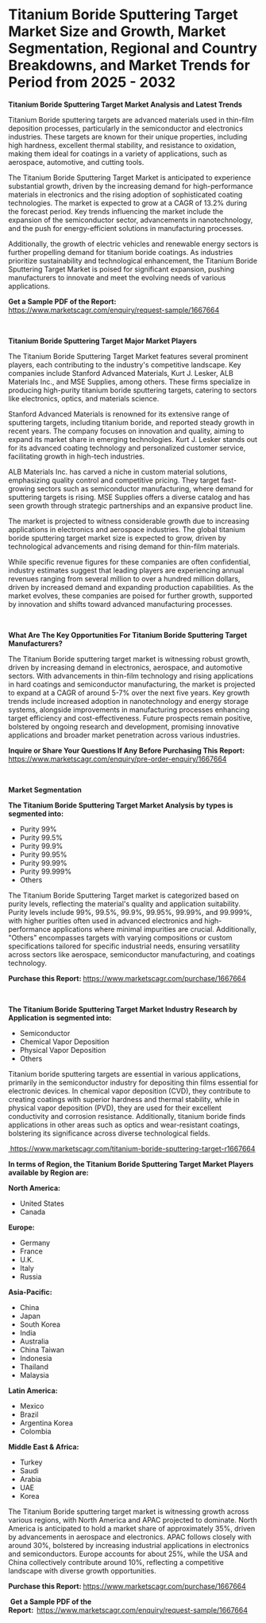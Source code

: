 <p><h1>Titanium Boride Sputtering Target Market Size and Growth, Market Segmentation, Regional and Country Breakdowns, and Market Trends for Period from 2025 -  2032</h1></p><p><strong>Titanium Boride Sputtering Target Market Analysis and Latest Trends</strong></p>
<p><p>Titanium Boride sputtering targets are advanced materials used in thin-film deposition processes, particularly in the semiconductor and electronics industries. These targets are known for their unique properties, including high hardness, excellent thermal stability, and resistance to oxidation, making them ideal for coatings in a variety of applications, such as aerospace, automotive, and cutting tools. </p><p>The Titanium Boride Sputtering Target Market is anticipated to experience substantial growth, driven by the increasing demand for high-performance materials in electronics and the rising adoption of sophisticated coating technologies. The market is expected to grow at a CAGR of 13.2% during the forecast period. Key trends influencing the market include the expansion of the semiconductor sector, advancements in nanotechnology, and the push for energy-efficient solutions in manufacturing processes. </p><p>Additionally, the growth of electric vehicles and renewable energy sectors is further propelling demand for titanium boride coatings. As industries prioritize sustainability and technological enhancement, the Titanium Boride Sputtering Target Market is poised for significant expansion, pushing manufacturers to innovate and meet the evolving needs of various applications.</p></p>
<p><strong>Get a Sample PDF of the Report:&nbsp;</strong> <a href="https://www.marketscagr.com/enquiry/request-sample/1667664?utm_campaign=3670&utm_medium=2&utm_source=Github&utm_content=ia&utm_term=18042025&utm_id=titanium-boride-sputtering-target">https://www.marketscagr.com/enquiry/request-sample/1667664</a></p>
<p>&nbsp;</p>
<p><strong>Titanium Boride Sputtering Target Major Market Players</strong></p>
<p><p>The Titanium Boride Sputtering Target Market features several prominent players, each contributing to the industry's competitive landscape. Key companies include Stanford Advanced Materials, Kurt J. Lesker, ALB Materials Inc., and MSE Supplies, among others. These firms specialize in producing high-purity titanium boride sputtering targets, catering to sectors like electronics, optics, and materials science.</p><p>Stanford Advanced Materials is renowned for its extensive range of sputtering targets, including titanium boride, and reported steady growth in recent years. The company focuses on innovation and quality, aiming to expand its market share in emerging technologies. Kurt J. Lesker stands out for its advanced coating technology and personalized customer service, facilitating growth in high-tech industries.</p><p>ALB Materials Inc. has carved a niche in custom material solutions, emphasizing quality control and competitive pricing. They target fast-growing sectors such as semiconductor manufacturing, where demand for sputtering targets is rising. MSE Supplies offers a diverse catalog and has seen growth through strategic partnerships and an expansive product line.</p><p>The market is projected to witness considerable growth due to increasing applications in electronics and aerospace industries. The global titanium boride sputtering target market size is expected to grow, driven by technological advancements and rising demand for thin-film materials.</p><p>While specific revenue figures for these companies are often confidential, industry estimates suggest that leading players are experiencing annual revenues ranging from several million to over a hundred million dollars, driven by increased demand and expanding production capabilities. As the market evolves, these companies are poised for further growth, supported by innovation and shifts toward advanced manufacturing processes.</p></p>
<p>&nbsp;</p>
<p><strong>What Are The Key Opportunities For Titanium Boride Sputtering Target Manufacturers?</strong></p>
<p><p>The Titanium Boride sputtering target market is witnessing robust growth, driven by increasing demand in electronics, aerospace, and automotive sectors. With advancements in thin-film technology and rising applications in hard coatings and semiconductor manufacturing, the market is projected to expand at a CAGR of around 5-7% over the next five years. Key growth trends include increased adoption in nanotechnology and energy storage systems, alongside improvements in manufacturing processes enhancing target efficiency and cost-effectiveness. Future prospects remain positive, bolstered by ongoing research and development, promising innovative applications and broader market penetration across various industries.</p></p>
<p><strong>Inquire or Share Your Questions If Any Before Purchasing This Report:</strong> <a href="https://www.marketscagr.com/enquiry/pre-order-enquiry/1667664?utm_campaign=3670&utm_medium=2&utm_source=Github&utm_content=ia&utm_term=18042025&utm_id=titanium-boride-sputtering-target">https://www.marketscagr.com/enquiry/pre-order-enquiry/1667664</a></p>
<p>&nbsp;</p>
<p><strong>Market Segmentation</strong></p>
<p><strong>The Titanium Boride Sputtering Target Market Analysis by types is segmented into:</strong></p>
<p><ul><li>Purity 99%</li><li>Purity 99.5%</li><li>Purity 99.9%</li><li>Purity 99.95%</li><li>Purity 99.99%</li><li>Purity 99.999%</li><li>Others</li></ul></p>
<p><p>The Titanium Boride Sputtering Target market is categorized based on purity levels, reflecting the material's quality and application suitability. Purity levels include 99%, 99.5%, 99.9%, 99.95%, 99.99%, and 99.999%, with higher purities often used in advanced electronics and high-performance applications where minimal impurities are crucial. Additionally, "Others" encompasses targets with varying compositions or custom specifications tailored for specific industrial needs, ensuring versatility across sectors like aerospace, semiconductor manufacturing, and coatings technology.</p></p>
<p><strong>Purchase this Report:&nbsp;</strong><a href="https://www.marketscagr.com/purchase/1667664?utm_campaign=3670&utm_medium=2&utm_source=Github&utm_content=ia&utm_term=18042025&utm_id=titanium-boride-sputtering-target">https://www.marketscagr.com/purchase/1667664</a></p>
<p>&nbsp;</p>
<p><strong>The Titanium Boride Sputtering Target Market Industry Research by Application is segmented into:</strong></p>
<p><ul><li>Semiconductor</li><li>Chemical Vapor Deposition</li><li>Physical Vapor Deposition</li><li>Others</li></ul></p>
<p><p>Titanium boride sputtering targets are essential in various applications, primarily in the semiconductor industry for depositing thin films essential for electronic devices. In chemical vapor deposition (CVD), they contribute to creating coatings with superior hardness and thermal stability, while in physical vapor deposition (PVD), they are used for their excellent conductivity and corrosion resistance. Additionally, titanium boride finds applications in other areas such as optics and wear-resistant coatings, bolstering its significance across diverse technological fields.</p></p>
<p><a href="https://www.marketscagr.com/titanium-boride-sputtering-target-r1667664?utm_campaign=3670&utm_medium=2&utm_source=Github&utm_content=ia&utm_term=18042025&utm_id=titanium-boride-sputtering-target">&nbsp;https://www.marketscagr.com/titanium-boride-sputtering-target-r1667664</a></p>
<p><strong>In terms of Region, the Titanium Boride Sputtering Target Market Players available by Region are:</strong></p>
<p>
    <p> <strong> North America: </strong>
        <ul>
            <li>United States</li>
            <li>Canada</li>
        </ul>
        </p> 
    <p> <strong> Europe: </strong>
        <ul>
            <li>Germany</li>
            <li>France</li>
            <li>U.K.</li>
            <li>Italy</li>
            <li>Russia</li>
        </ul>
        </p> 
    <p> <strong> Asia-Pacific: </strong>
        <ul>
            <li>China</li>
            <li>Japan</li>
            <li>South Korea</li>
            <li>India</li>
            <li>Australia</li>
            <li>China Taiwan</li>
            <li>Indonesia</li>
            <li>Thailand</li>
            <li>Malaysia</li>
        </ul>
        </p> 
    <p> <strong> Latin America: </strong>
        <ul>
            <li>Mexico</li>
            <li>Brazil</li>
            <li>Argentina Korea</li>
            <li>Colombia</li>
        </ul>
        </p> 
    <p> <strong> Middle East & Africa: </strong>
        <ul>
            <li>Turkey</li>
            <li>Saudi</li>
            <li>Arabia</li>
            <li>UAE</li>
            <li>Korea</li>
        </ul>
    </p>
    </p>
<p><p>The Titanium Boride sputtering target market is witnessing growth across various regions, with North America and APAC projected to dominate. North America is anticipated to hold a market share of approximately 35%, driven by advancements in aerospace and electronics. APAC follows closely with around 30%, bolstered by increasing industrial applications in electronics and semiconductors. Europe accounts for about 25%, while the USA and China collectively contribute around 10%, reflecting a competitive landscape with diverse growth opportunities.</p></p>
<p><strong>Purchase this Report: </strong><a href="https://www.marketscagr.com/purchase/1667664?utm_campaign=3670&utm_medium=2&utm_source=Github&utm_content=ia&utm_term=18042025&utm_id=titanium-boride-sputtering-target">https://www.marketscagr.com/purchase/1667664</a></p>
<p>&nbsp;<strong>Get a Sample PDF of the Report:&nbsp;&nbsp;</strong><a href="https://www.marketscagr.com/enquiry/request-sample/1667664?utm_campaign=3670&utm_medium=2&utm_source=Github&utm_content=ia&utm_term=18042025&utm_id=titanium-boride-sputtering-target">https://www.marketscagr.com/enquiry/request-sample/1667664</a></p>
<p><strong></strong></p>
<p><p></p><p></p><p></p></p>